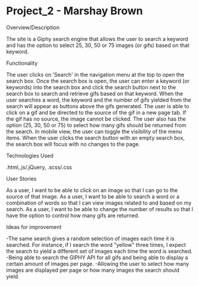 # Project_2 - Marshay Brown

Overview/Description

The site is a Giphy search engine that allows the user to search a keyword and has the option to select 25, 30, 50 or 75 images (or gifs) based on that keyword.

Functionality

The user clicks on 'Search' in the navigation menu at the top to open the search box. Once the search box is open, the user can enter a keyword (or keywords) into the search box and click the search button next to the search box to search and retrieve gifs based on that keyword.
When the user searches a word, the keyword and the number of gifs yielded from the search will appear as buttons above the gifs generated. 
The user is able to click on a gif and be directed to the source of the gif in a new page tab. If the gif has no source, the image cannot be clicked.
The user also has the option (25, 30, 50 or 75) to select how many gifs should be returned from the search. 
In mobile view, the user can toggle the visibility of the menu items.
When the user clicks the search button with an empty search box, the search box will focus with no changes to the page. 

Technologies Used

.html,.js/.jQuery, .scss/.css

User Stories

As a user, I want to be able to click on an image so that I can go to the source of that image.
As a user, I want to be able to search a word or a combination of words so that I can view images related to and based on my search. 
As a user, I want to be able to change the number of results so that I have the option to control how many gifs are returned.

Ideas for improvement

-The same search gives a random selection of images each time it is searched. For instance, if I search the word "yellow" three times, I expect the search to yield a different set of images each time the word is searched. 
-Being able to search the GIPHY API for all gifs and being able to display a certain amount of images per page.
-Allowing the user to select how many images are displayed per page or how many images the search should yield.
